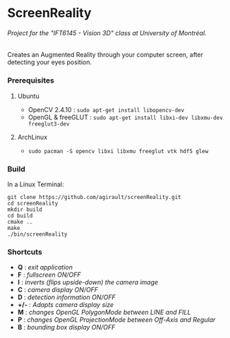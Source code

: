 ScreenReality
=============

###### *Project for the "IFT6145 - Vision 3D" class at University of Montréal.*
Creates an Augmented Reality through your computer screen, after detecting your eyes position.

### Prerequisites
1. Ubuntu
	* OpenCV 2.4.10 : `sudo apt-get install libopencv-dev`
	* OpenGL & freeGLUT : `sudo apt-get install libxi-dev libxmu-dev freeglut3-dev`

2. ArchLinux
	* `sudo pacman -S opencv libxi libxmu freeglut vtk hdf5 glew`

### Build
In a Linux Terminal:
```
git clone https://github.com/agirault/screenReality.git
cd screenReality
mkdir build
cd build
cmake ..
make
./bin/screenReality
```
### Shortcuts
* **Q** : *exit application*
* **F** : *fullscreen ON/OFF*
* **I** : *inverts (flips upside-down) the camera image*
* **C** : *camera display ON/OFF*
* **D** : *detection information ON/OFF*
* **+/-** : *Adapts camera display size*
* **M** : *changes OpenGL PolygonMode between LINE and FILL*
* **P** : *changes OpenGL ProjectionMode between Off-Axis and Regular*
* **B** : *bounding box display ON/OFF*
